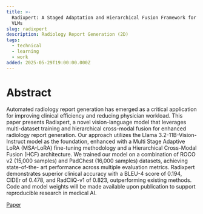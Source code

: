 ```yaml
---
title: >-
  Radixpert: A Staged Adaptation and Hierarchical Fusion Framework for Radiology
  VLMs
slug: radixpert
description: Radiology Report Generation (2D)
tags:
  - technical
  - learning
  - work
added: 2025-05-29T19:00:00.000Z
---
```


# Abstract

Automated radiology report generation has emerged as a critical application for improving clinical efficiency and reducing physician workload. This paper presents Radixpert, a novel vision-language model that leverages multi-dataset training and hierarchical cross-modal fusion for enhanced radiology report generation. Our approach utilizes the Llama 3.2-11B-Vision-Instruct model as the foundation, enhanced with a Multi Stage Adaptive LoRA (MSA-LoRA) fine-tuning methodology and a Hierarchical Cross-Modal Fusion (HCF) architecture. We trained our model on a combination of ROCO v2 (15,000 samples) and PadChest (16,000 samples) datasets, achieving state-of-the- art performance across multiple evaluation metrics. Radixpert demonstrates superior clinical accuracy with a BLEU-4 score of 0.194, CIDEr of 0.478, and RadCliQ-v1 of 0.823, outperforming existing methods. Code and model weights will be made available upon publication to support reproducible research in medical AI.

[Paper](/Radixpert__A_Staged_Adaptation_and_Hierarchical_Fusion_Framework_for_Radiology_VLMs.pdf)
